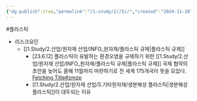 ```yaml
---
{"dg-publish":true,"permalink":"/1-study/2//5//","created":"2024-11-20T21:02:28.964+09:00","updated":"2025-06-26T15:42:56.458+09:00"}
---
```


#플라스틱


- 리스크요인
	- [[1.Study/2.산업/원자재 산업/INFO_원자재/플라스틱 규제\|플라스틱 규제]]
		- [23.6.12] 플라스틱이 유발하는 환경오염을 규제하기 위한 [[1.Study/2.산업/원자재 산업/INFO_원자재/플라스틱 규제\|플라스틱 규제]] 국제 협약의 초안을 늦어도 올해 11월까지 마련하기로 전 세계 175개국이 뜻을 모았다. [Fetching Title#zmzp](https://www.yna.co.kr/view/AKR20230603004300081?input=1195m)
		- [[1.Study/2.산업/원자재 산업/5.기타원자재/생분해성 플라스틱\|생분해성 플라스틱]]이 대두되는 이유
